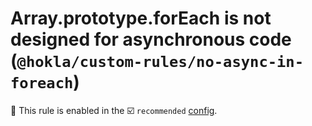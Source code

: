 # Array.prototype.forEach is not designed for asynchronous code (`@hokla/custom-rules/no-async-in-foreach`)

💼 This rule is enabled in the ☑️ `recommended` [config](https://github.com/hokla-org/eslint-plugin-custom-rules).

<!-- end auto-generated rule header -->
